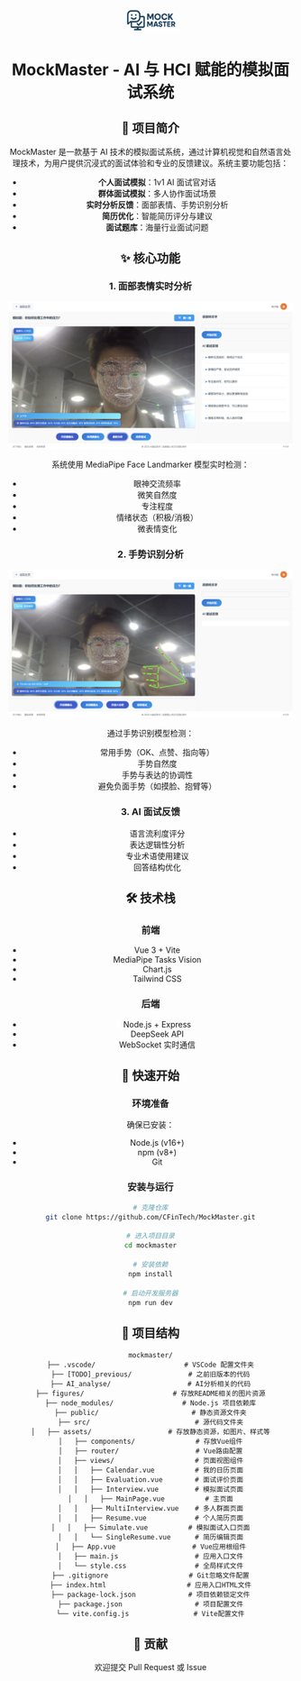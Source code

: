 <p align="center">
<img src="./figures/logo.jpg" width="20%"> <br>
</p>

<div align="center">
<h1>MockMaster - AI 与 HCI 赋能的模拟面试系统</h1>
<div>



## 📌 项目简介
MockMaster 是一款基于 AI 技术的模拟面试系统，通过计算机视觉和自然语言处理技术，为用户提供沉浸式的面试体验和专业的反馈建议。系统主要功能包括：

- **个人面试模拟**：1v1 AI 面试官对话
- **群体面试模拟**：多人协作面试场景
- **实时分析反馈**：面部表情、手势识别分析
- **简历优化**：智能简历评分与建议
- **面试题库**：海量行业面试问题

## ✨ 核心功能

### 1. 面部表情实时分析
![面部识别示意图](./figures/facial_recognition.png)

系统使用 MediaPipe Face Landmarker 模型实时检测：
- 眼神交流频率
- 微笑自然度
- 专注程度
- 情绪状态（积极/消极）
- 微表情变化

### 2. 手势识别分析
![手势识别示意图](./figures/gesture_recognition.png)

通过手势识别模型检测：
- 常用手势（OK、点赞、指向等）
- 手势自然度
- 手势与表达的协调性
- 避免负面手势（如摸脸、抱臂等）

### 3. AI 面试反馈
- 语言流利度评分
- 表达逻辑性分析
- 专业术语使用建议
- 回答结构优化

## 🛠️ 技术栈

### 前端
- Vue 3 + Vite
- MediaPipe Tasks Vision
- Chart.js
- Tailwind CSS

### 后端
- Node.js + Express
- DeepSeek API
- WebSocket 实时通信

## 🚀 快速开始

### 环境准备
确保已安装：
- Node.js (v16+)
- npm (v8+)
- Git

### 安装与运行
```bash
# 克隆仓库
git clone https://github.com/CFinTech/MockMaster.git

# 进入项目目录
cd mockmaster

# 安装依赖
npm install

# 启动开发服务器
npm run dev
```

## 📂 项目结构
```
mockmaster/
├── .vscode/                      # VSCode 配置文件夹
├── [TODO]_previous/              # 之前旧版本的代码
├── AI_analyse/                   # AI分析相关的代码
├── figures/                      # 存放README相关的图片资源
├── node_modules/                 # Node.js 项目依赖库
├── public/                       # 静态资源文件夹
├── src/                          # 源代码文件夹
│   ├── assets/                   # 存放静态资源，如图片、样式等
│   ├── components/               # 存放Vue组件
│   ├── router/                   # Vue路由配置
│   ├── views/                    # 页面视图组件
│   │   ├── Calendar.vue          # 我的日历页面
│   │   ├── Evaluation.vue        # 面试评价页面
│   │   ├── Interview.vue         # 模拟面试页面
│   │   ├── MainPage.vue          # 主页面
│   │   ├── MultiInterview.vue    # 多人群面页面
│   │   ├── Resume.vue            # 个人简历页面
│   │   ├── Simulate.vue          # 模拟面试入口页面
│   │   └── SingleResume.vue      # 简历编辑页面
│   ├── App.vue                   # Vue应用根组件
│   ├── main.js                   # 应用入口文件
│   └── style.css                 # 全局样式文件
├── .gitignore                    # Git忽略文件配置
├── index.html                    # 应用入口HTML文件
├── package-lock.json             # 项目依赖锁定文件
├── package.json                  # 项目配置文件
└── vite.config.js                # Vite配置文件
```

## 🤝 贡献
欢迎提交 Pull Request 或 Issue 
